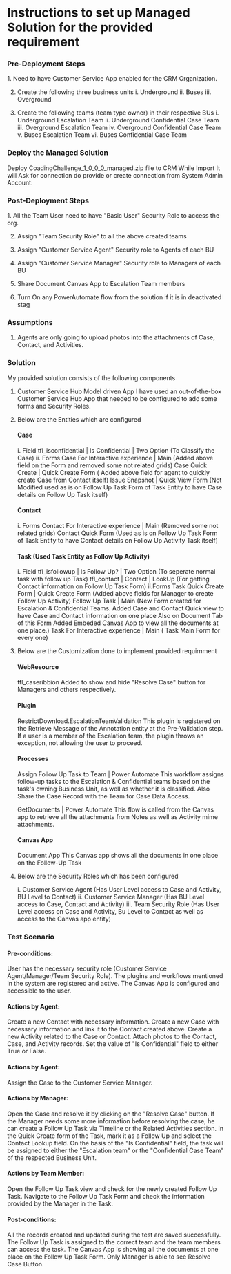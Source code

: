 # Instructions to set up Managed Solution for the provided requirement
<h3>Pre-Deployment Steps</h3>
1. Need to have Customer Service App enabled for the CRM Organization.

2. Create the following three business units
	i.   Underground
	ii.  Buses
	iii. Overground
	
3. Create the following teams (team type owner) in their respective BUs
	i.   Underground Escalation Team
	ii.  Underground Confidential Case Team
	iii. Overground Escalation Team
	iv.  Overground Confidential Case Team
	v.   Buses Escalation Team
	vi.  Buses Confidential Case Team
  
<h3>Deploy the Managed Solution</h3>
Deploy CoadingChallenge_1_0_0_0_managed.zip file to CRM
While Import It will Ask for connection do provide or create connection from System Admin Account.


<h3>Post-Deployment Steps</h3>
1. All the Team User need to have "Basic User" Security Role to access the org.

2. Assign "Team Security Role" to all the above created teams

3. Assign "Customer Service Agent" Security role to Agents of each BU

4. Assign "Customer Service Manager" Security role to Managers of each BU

5. Share Document Canvas App to Escalation Team members

6. Turn On any PowerAutomate flow from the solution if it is in deactivated stag

<h3>Assumptions</h3>

1. Agents are only going to upload photos into the attachments of Case, Contact, and Activities.

<h3>Solution</h3>

My provided solution consists of the following components

1. Customer Service Hub Model driven App
	I have used an out-of-the-box Customer Service Hub App that needed to be configured to add some forms and Security Roles.
2. Below are the Entities which are configured
	<h4>Case</h4>
		i.  Field
			 tfl_isconfidential | Is Confidential | Two Option   (To Classify the Case)
		ii. Forms
			Case For Interactive experience | Main (Added above field on the Form and removed some not related grids)
			Case Quick Create | Quick Create Form ( Added above field for agent to quickly create Case from Contact itself)
			Issue Snapshot | Quick View Form (Not Modified used as is on Follow Up Task Form of Task Entity to have Case details on Follow Up Task itself)
	<h4>Contact</h4>
		i. Forms
			Contact For Interactive experience | Main (Removed some not related grids)
			Contact Quick Form (Used as is on Follow Up Task Form of Task Entity to have Contact details on Follow Up Activity Task itself)
	
	<h4>Task (Used Task Entity as Follow Up Activity)</h4>
		i. Field
			tfl_isfollowup |  Is Follow Up? | Two Option  (To seperate normal task with follow up Task)
			tfl_contact    | Contact		| LookUp	  (For getting Contact information on Follow Up Task Form)
		ii.Forms
			Task Quick Create Form | Quick Create Form (Added above fields for Manager to create Follow Up Activity)
			Follow Up Task | Main 
			(New Form created for Escalation & Confidential Teams. Added Case and Contact Quick view to have Case and Contact information on one place
			Also on Document Tab of this Form Added Embeded Canvas App to view all the documents at one place.)
			Task For Interactive experience | Main ( Task Main Form for every one)
			
3. Below are the Customization done to implement provided requirnment
	
	<h4>WebResource</h4>
	tfl_caseribbion 
		Added to show and hide "Resolve Case" button for Managers and others respectively.
	
	<h4>Plugin</h4>
	RestrictDownload.EscalationTeamValidation
		This plugin is registered on the Retrieve Message of the Annotation entity at the Pre-Validation step. 
		If a user is a member of the Escalation team, the plugin throws an exception, not allowing the user to proceed. 
	
	<h4>Processes</h4>
	Assign Follow Up Task to Team | Power Automate
		This workflow assigns follow-up tasks to the Escalation & Confidential teams based on the task's owning Business Unit, as well as whether it is classified. Also Share the Case Record with the Team for Case Data Access. 
		
	GetDocuments | Power Automate
		This flow is called from the Canvas app to retrieve all the attachments from Notes as well as Activity mime attachments.
	
	<h4>Canvas App</h4>
	Document App
		This Canvas app shows all the documents in one place on the Follow-Up Task 
		
4. Below are the Security Roles which has been configured

	i.   Customer Service Agent (Has User Level access to Case and Activity, BU Level to Contact)
	ii.  Customer Service Manager (Has BU Level access to Case, Contact and Activity)
	iii. Team Security Role (Has User Level access on Case and Activity, Bu Level to Contact as well as access to the Canvas app entity)

<h3>Test Scenario </h3>


<h4>Pre-conditions:</h4>

User has the necessary security role (Customer Service Agent/Manager/Team Security Role).
The plugins and workflows mentioned in the system are registered and active.
The Canvas App is configured and accessible to the user.
<h4>Actions by Agent:</h4>

Create a new Contact with necessary information.
Create a new Case with necessary information and link it to the Contact created above.
Create a new Activity related to the Case or Contact.
Attach photos to the Contact, Case, and Activity records.
Set the value of "Is Confidential" field to either True or False.
<h4>Actions by Agent:</h4>

Assign the Case to the Customer Service Manager.
<h4>Actions by Manager:</h4>

Open the Case and resolve it by clicking on the "Resolve Case" button.
If the Manager needs some more information before resolving the case, he can create a Follow Up Task via Timeline or the Related Activities section.
In the Quick Create form of the Task, mark it as a Follow Up and select the Contact Lookup field.
On the basis of the "Is Confidential" field, the task will be assigned to either the "Escalation team" or the "Confidential Case Team" of the respected Business Unit.
<h4>Actions by Team Member:</h4>

Open the Follow Up Task view and check for the newly created Follow Up Task.
Navigate to the Follow Up Task Form and check the information provided by the Manager in the Task.
<h4>Post-conditions:</h4>

All the records created and updated during the test are saved successfully.
The Follow Up Task is assigned to the correct team and the team members can access the task.
The Canvas App is showing all the documents at one place on the Follow Up Task Form.
Only Manager is able to see Resolve Case Button.
